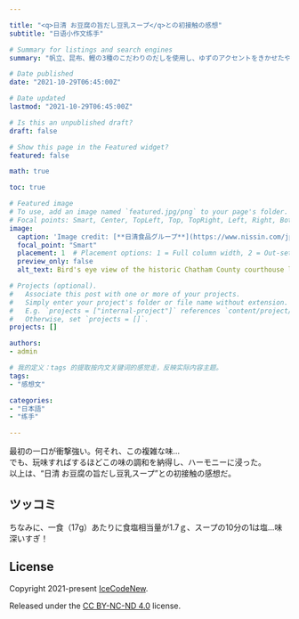 ```yaml
---

title: "<q>日清 お豆腐の旨だし豆乳スープ</q>との初接触の感想"
subtitle: "日语小作文练手"

# Summary for listings and search engines
summary: "帆立、昆布、鰹の3種のこだわりのだしを使用し、ゆずのアクセントをきかせたやさしい味わいの豆乳仕立てのスープ。なめらかなとろけるおぼろ豆腐入り。"

# Date published
date: "2021-10-29T06:45:00Z"

# Date updated
lastmod: "2021-10-29T06:45:00Z"

# Is this an unpublished draft?
draft: false

# Show this page in the Featured widget?
featured: false

math: true

toc: true

# Featured image
# To use, add an image named `featured.jpg/png` to your page's folder.
# Focal points: Smart, Center, TopLeft, Top, TopRight, Left, Right, BottomLeft, Bottom, BottomRight.
image:
  caption: 'Image credit: [**日清食品グループ**](https://www.nissin.com/jp/products/items/10346)'
  focal_point: "Smart"
  placement: 1  # Placement options: 1 = Full column width, 2 = Out-set, 3 = Screen-width
  preview_only: false
  alt_text: Bird's eye view of the historic Chatham County courthouse located in downtown Pittsboro, North Carolina.

# Projects (optional).
#   Associate this post with one or more of your projects.
#   Simply enter your project's folder or file name without extension.
#   E.g. `projects = ["internal-project"]` references `content/project/deep-learning/index.md`.
#   Otherwise, set `projects = []`.
projects: []

authors:
- admin

# 我的定义：tags 的提取按内文关键词的感觉走，反映实际内容主题。
tags:
- "感想文"

categories:
- "日本語"
- "练手"

---
```


最初の一口が衝撃強い。何それ、この複雑な味…  
でも、玩味すればするほどこの味の調和を納得し、ハーモニーに浸った。  
以上は、<q>日清 お豆腐の旨だし豆乳スープ</q>との初接触の感想だ。  

## ツッコミ

ちなみに、一食（17g）あたりに食塩相当量が1.7ｇ、スープの10分の1は塩…味深いすぎ！  

## License

Copyright 2021-present [IceCodeNew](https://blog.icecode.xyz).

Released under the [CC BY-NC-ND 4.0](https://creativecommons.org/licenses/by-nc-nd/4.0/legalcode) license.
